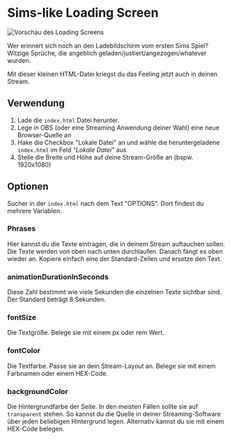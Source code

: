 # Sims-like Loading Screen

![Vorschau des Loading Screens](simslikeloading.gif)

Wer erinnert sich noch an den Ladebildschirm vom ersten Sims Spiel?<br>
Witzige Sprüche, die angeblich geladen/justiert/angezogen/whatever wurden.

Mit dieser kleinen HTML-Datei kriegst du das Feeling jetzt auch in deinen Stream.

## Verwendung

1. Lade die `index.html` Datei herunter.
1. Lege in OBS (oder eine Streaming Anwendung deiner Wahl) eine neue Browser-Quelle an
1. Hake die Checkbox "Lokale Datei" an und wähle die heruntergeladene `index.html` im Feld *"Lokale Datei"* aus
1. Stelle die Breite und Höhe auf deine Stream-Größe an (bspw. 1920x1080)

## Optionen

Sucher in der `index.html` nach dem Text "OPTIONS".
Dort findest du mehrere Variablen.

### Phrases

Hier kannst du die Texte eintragen, die in deinem Stream auftauchen sollen. Die Texte werden von oben nach unten durchlaufen. Danach fängt es oben wieder an. Kopiere einfach eine der Standard-Zeilen und ersetze den Text.

### animationDurationInSeconds

Diese Zahl bestimmt wie viele Sekunden die einzelnen Texte sichtbar sind. Der Standard beträgt 8 Sekunden.

### fontSize

Die Textgröße. Belege sie mit einem px oder rem Wert.

### fontColor

Die Textfarbe. Passe sie an dein Stream-Layout an. Belege sie mit einem Farbnamen oder einem HEX-Code.

### backgroundColor

Die Hintergrundfarbe der Seite. In den meisten Fällen sollte sie auf `transparent` stehen. So kannst du die Quelle in deiner Streaming-Software über jeden beliebigen Hintergrund legen. Alternativ kannst du sie mit einem HEX-Code belegen.
